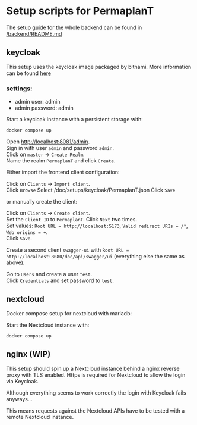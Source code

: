 # Setup scripts for PermaplanT

The setup guide for the whole backend can be found in [/backend/README.md](/backend/README.md)

## keycloak

This setup uses the keycloak image packaged by bitnami.
More information can be found [here](https://hub.docker.com/r/bitnami/keycloak/#!)

### settings:

- admin user: admin
- admin password: admin

Start a keycloak instance with a persistent storage with:

```bash
docker compose up
```

Open <http://localhost:8081/admin>.  
Sign in with user `admin` and password `admin`.  
Click on `master` -> `Create Realm`.  
Name the realm `PermaplanT` and click `Create`.

Either import the frontend client configuration:

Click on `Clients` -> `Import client`.  
Click `Browse`
Select /doc/setups/keycloak/PermaplanT.json
Click `Save`

or manually create the client:

Click on `Clients` -> `Create client`.  
Set the `Client ID` to `PermaplanT`.
Click `Next` two times.  
Set values: `Root URL = http://localhost:5173`, `Valid redirect URIs = /*`, `Web origins = +`.  
Click `Save`.

Create a second client `swagger-ui` with `Root URL = http://localhost:8080/doc/api/swagger/ui` (everything else the same as above).

Go to `Users` and create a user `test`.  
Click `Credentials` and set password to `test`.

## nextcloud

Docker compose setup for nextcloud with mariadb:

Start the Nextcloud instance with:
```
docker compose up
```

## nginx (WIP)

This setup should spin up a Nextcloud instance behind a nginx reverse proxy with TLS enabled.
Https is required for Nextcloud to allow the login via Keycloak.

Although everything seems to work correctly the login with Keycloak fails anyways...

This means requests against the Nextcloud APIs have to be tested with a remote Nextcloud instance.
